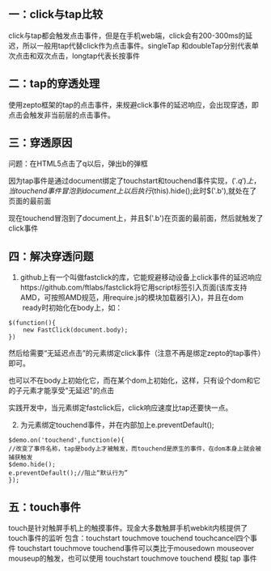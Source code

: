 ## 一：click与tap比较
click与tap都会触发点击事件，但是在手机web端，click会有200-300ms的延迟，所以一般用tap代替click作为点击事件。singleTap 和doubleTap分别代表单次点击和双次点击，longtap代表长按事件

## 二：tap的穿透处理
使用zepto框架的tap的点击事件，来规避click事件的延迟响应，会出现穿透，即点击会触发非当前层的点击事件。

## 三：穿透原因
问题：在HTML5点击了q以后，弹出b的弹框

因为tap事件是通过document绑定了touchstart和touchend事件实现，$('.q')上，当touchend事件冒泡到document上以后执行$(this).hide();此时$('.b'),就处在了页面的最前面

现在touchend冒泡到了document上，并且$('.b')在页面的最前面，然后就触发了click事件

## 四：解决穿透问题
1. github上有一个叫做fastclick的库，它能规避移动设备上click事件的延迟响应https://github.com/ftlabs/fastclick将它用script标签引入页面(该库支持AMD，可按照AMD规范，用require.js的模块加载器引入)，并且在dom  ready时初始化在body上，如：
```
$(function(){
    new FastClick(document.body);
})
```
然后给需要“无延迟点击”的元素绑定click事件（注意不再是绑定zepto的tap事件）即可。

也可以不在body上初始化它，而在某个dom上初始化，这样，只有设个dom和它的子元素才能享受"无延迟"的点击

实践开发中，当元素绑定fastclick后，click响应速度比tap还要快一点。

2. 为元素绑定touchend事件，并在内部加上e.preventDefault();
```
$demo.on('touchend',function(e){
//改变了事件名称，tap是body上才被触发，而touchend是原生的事件，在dom本身上就会被捕获触发
$demo.hide();
e.preventDefault();//阻止“默认行为”
});
```
## 五：touch事件
touch是针对触屏手机上的触摸事件。现金大多数触屏手机webkit内核提供了touch事件的监听
包含：touchstart touchmove touchend touchcancel四个事件
touchstart touchmove touchend事件可以类比于mousedown mouseover mouseup的触发，也可以使用 touchstart touchmove touchend 模拟 tap 事件